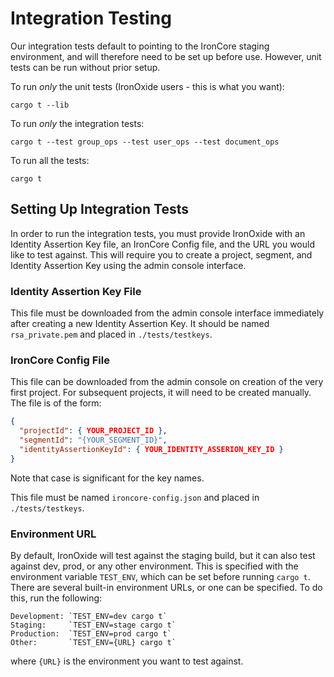 # Integration Testing

Our integration tests default to pointing to the IronCore staging environment, and will therefore need to be set up before use. However, unit tests can be run without prior setup.

To run _only_ the unit tests (IronOxide users - this is what you want):

`cargo t --lib`

To run _only_ the integration tests:

`cargo t --test group_ops --test user_ops --test document_ops`

To run all the tests:

`cargo t`

## Setting Up Integration Tests

In order to run the integration tests, you must provide IronOxide with an Identity Assertion Key file, an IronCore Config file, and the URL you would like to test against. This will require you to create a project, segment, and Identity Assertion Key using the admin console interface.

### Identity Assertion Key File

This file must be downloaded from the admin console interface immediately after creating a new Identity Assertion Key. It should be named `rsa_private.pem` and placed in `./tests/testkeys`.

### IronCore Config File

This file can be downloaded from the admin console on creation of the very first project. For subsequent projects, it will need to be created manually. The file is of the form:

```json
{
  "projectId": { YOUR_PROJECT_ID },
  "segmentId": "{YOUR_SEGMENT_ID}",
  "identityAssertionKeyId": { YOUR_IDENTITY_ASSERION_KEY_ID }
}
```

Note that case is significant for the key names.

This file must be named `ironcore-config.json` and placed in `./tests/testkeys`.

### Environment URL

By default, IronOxide will test against the staging build, but it can also test against dev, prod, or any other environment. This is specified with the environment variable `TEST_ENV`, which can be set before running `cargo t`. There are several built-in environment URLs, or one can be specified. To do this, run the following:

    Development: `TEST_ENV=dev cargo t`
    Staging:     `TEST_ENV=stage cargo t`
    Production:  `TEST_ENV=prod cargo t`
    Other:       `TEST_ENV={URL} cargo t`

where `{URL}` is the environment you want to test against.
